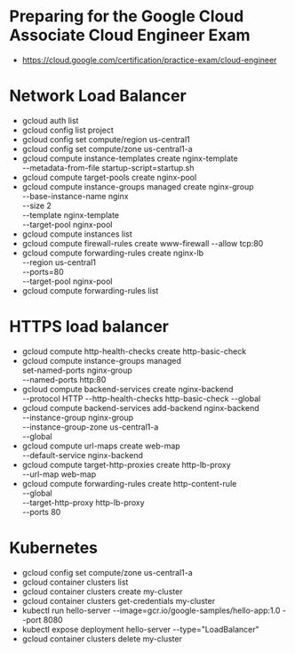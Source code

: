 # Preparing for the Google Cloud Associate Cloud Engineer Exam
* https://cloud.google.com/certification/practice-exam/cloud-engineer

# Network Load Balancer

* gcloud auth list
* gcloud config list project
* gcloud config set compute/region us-central1
* gcloud config set compute/zone us-central1-a
* gcloud compute instance-templates create nginx-template \
         --metadata-from-file startup-script=startup.sh
* gcloud compute target-pools create nginx-pool
* gcloud compute instance-groups managed create nginx-group \
         --base-instance-name nginx \
         --size 2 \
         --template nginx-template \
         --target-pool nginx-pool
* gcloud compute instances list
* gcloud compute firewall-rules create www-firewall --allow tcp:80
* gcloud compute forwarding-rules create nginx-lb \
         --region us-central1 \
         --ports=80 \
         --target-pool nginx-pool
* gcloud compute forwarding-rules list

# HTTPS load balancer
* gcloud compute http-health-checks create http-basic-check
* gcloud compute instance-groups managed \
       set-named-ports nginx-group \
       --named-ports http:80
* gcloud compute backend-services create nginx-backend \
      --protocol HTTP --http-health-checks http-basic-check --global
* gcloud compute backend-services add-backend nginx-backend \
    --instance-group nginx-group \
    --instance-group-zone us-central1-a \
    --global
* gcloud compute url-maps create web-map \
    --default-service nginx-backend
* gcloud compute target-http-proxies create http-lb-proxy \
    --url-map web-map
* gcloud compute forwarding-rules create http-content-rule \
        --global \
        --target-http-proxy http-lb-proxy \
        --ports 80


# Kubernetes
* gcloud config set compute/zone us-central1-a
* gcloud container clusters list
* gcloud container clusters create my-cluster
* gcloud container clusters get-credentials my-cluster
* kubectl run hello-server --image=gcr.io/google-samples/hello-app:1.0 --port 8080
* kubectl expose deployment hello-server --type="LoadBalancer"
* gcloud container clusters delete my-cluster